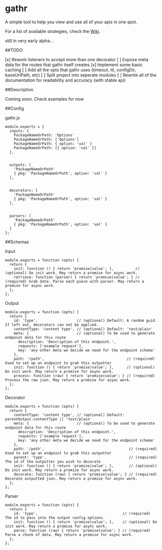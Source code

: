 gathr
=====

A simple tool to help you view and use all of your apis in one spot.

For a list of available strategies, check the [Wiki](../../wiki/Strategies).

still in very early alpha...

##TODO

[x] Rework listeners to accept more than one decorator
[ ] Expose meta data for the routes that gathr itself creates
[x] Implement some basic caching
[ ] Add all the opts that gathr uses (timeout, ttl, configDir, baseUrlPath, etc)
[ ] Split project into seperate modules
[ ] Rewrite all of the documentation for readability and accuracy (with stable api)

##Description

Coming soon. Check examples for now

##Config

gathr.js

```
module.exports = {
  inputs: {
    PackageNameOrPath: 'Options'
    PackageNameOrPath: ['Options']
    PackageNameOrPath: { option: 'val' }
    PackageNameOrPath: [{ option: 'val' }]
  },


  outputs: [
    'PackageNameOrPath'
    { pkg: 'PackageNameOrPath', option: 'val' }
  ],


  decorators: [
    'PackageNameOrPath'
    { pkg: 'PackageNameOrPath', option: 'val' }
  ],


  parsers: [
    'PackageNameOrPath'
    { pkg: 'PackageNameOrPath', option: 'val' }
  ]
};
```

##Schemas

Input

```
module.exports = function (opts) {
  return {
    init: function () { return 'promise|value'; },          // (optional) Do init work. May return a promise for async work.
    retrieve: function (parser) { return 'promise|value'; } // (required) Grab data. Parse each piece with parser. May return a promise for async work.
  };
};
```

Output

```
module.exports = function (opts) {
  return {
    id: 'type',                  // (optional) Default: A random guid. If left out, decorators can not be applied.
    contentType: 'content type', // (optional) Default: 'text/plain'
    meta: {                      // (optional) To be used to generate endpoint data for this route
      description: 'Description of this endpoint.',
      requests: ['example request'],
      key: 'any other meta we decide we need for the endpoint schema'
    },
    path: '/path',                                      // (required) Used to set up an endpoint to grab this outputter
    init: function () { return 'promise|value'; },      // (optional) Do init work. May return a promise for async work.
    process: function (raw) { return 'promise|value'; } // (required) Process the raw json. May return a promise for async work.
  };
};
```

Decorator

```
module.exports = function (opts) {
  return {
    contentType: 'content type', // (optional) Default: parentOutput.contentType || 'text/plain'
    meta: {                      // (optional) To be used to generate endpoint data for this route
      description: 'Description of this endpoint.',
      requests: ['example request'],
      key: 'any other meta we decide we need for the endpoint schema'
    },
    path: '/path',                                       // (required) Used to set up an endpoint to grab this outputter
    parent: 'type',                                      // (required) The id of the outputter you wish to decorate
    init: function () { return 'promise|value'; },       // (optional) Do init work. May return a promise for async work.
    decorate: function (raw) { return 'promise|value'; } // (required) Decorate outputted json. May return a promise for async work.
  };
};
```

Parser

```
module.exports = function (opts) {
  return {
    id: 'type',                                       // (required) The id to pass into the output config options.
    init: function () { return 'promise|value'; },    // (optional) Do init work. May return a promise for async work.
    parse: function (raw) { return 'promise|value'; } // (required) Parse a chunk of data. May return a promise for async work.
  };
};
```
